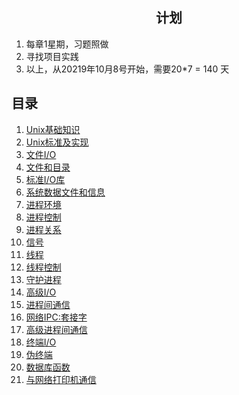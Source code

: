 ## <center>计划</center>

1. 每章1星期，习题照做
2. 寻找项目实践
3. 以上，从20219年10月8号开始，需要20*7 = 140 天

##  目录

1. [Unix基础知识](./ch1.md)
2. [Unix标准及实现](./ch2.md)
3. [文件I/O](./ch3.md)
4. [文件和目录](./ch4.md)
5. [标准I/O库](./ch5.md)
6. [系统数据文件和信息](./ch6.md)
7. [进程环境](./ch7.md)
8. [进程控制](./ch8.md)
9. [进程关系](./ch9.md)
10. [信号](./ch10.md)
11. [线程](./ch11.md)
12. [线程控制](./ch12.md)
13. [守护进程](./ch13.md)
14. [高级I/O](./ch14.md)
15. [进程间通信](./ch15.md)
16. [网络IPC:套接字](./ch16.md)
17. [高级进程间通信](./ch17.md)
18. [终端I/O](./ch18.md)
19. [伪终端](./ch19.md)
20. [数据库函数](./ch20.md)
21. [与网络打印机通信](./ch21.md)